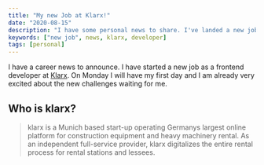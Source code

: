 ```yaml
---
title: "My new Job at Klarx!"
date: "2020-08-15"
description: "I have some personal news to share. I've landed a new job at klarx GmbH."
keywords: ["new job", news, klarx, developer]
tags: [personal]
---
```


I have a career news to announce. I have started a new job as a frontend developer at [Klarx]. On Monday I will have my first day and I am already very excited about the new challenges waiting for me.

## Who is klarx?

> klarx is a Munich based start-up operating Germanys largest online platform for construction equipment and heavy machinery rental. As an independent full-service provider, klarx digitalizes the entire rental process for rental stations and lessees.

[klarx]: http://klarx.de
